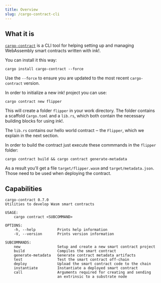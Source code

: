 ```yaml
---
title: Overview
slug: /cargo-contract-cli
---
```


## What it is

[`cargo-contract`](https://github.com/paritytech/cargo-contract) is a CLI tool for helping setting up
and managing WebAssembly smart contracts written with ink!.

You can install it this way:

```
cargo install cargo-contract --force
```

Use the `--force` to ensure you are updated to the most recent `cargo-contract` version.

In order to initialize a new ink! project you can use:

```
cargo contract new flipper
```

This will create a folder `flipper` in your work directory.
The folder contains a scaffold `Cargo.toml` and a `lib.rs`, which both contain the necessary building blocks for using ink!.

The `lib.rs` contains our hello world contract ‒ the `Flipper`, which we explain in the next section.

In order to build the contract just execute these commmands in the `flipper` folder:
```
cargo contract build && cargo contract generate-metadata
```

As a result you'll get a file `target/flipper.wasm` and `target/metadata.json`. Those need to be used when deploying the contract.

## Capabilities

```
cargo-contract 0.7.0
Utilities to develop Wasm smart contracts

USAGE:
	cargo contract <SUBCOMMAND>

OPTIONS:
	-h, --help          Prints help information
	-V, --version       Prints version information

SUBCOMMANDS:
	new              	Setup and create a new smart contract project
	build            	Compiles the smart contract
	generate-metadata	Generate contract metadata artifacts
	test             	Test the smart contract off-chain
	deploy           	Upload the smart contract code to the chain
	instantiate      	Instantiate a deployed smart contract
	call             	Arguments required for creating and sending
                        an extrinsic to a substrate node
```

